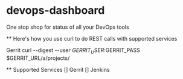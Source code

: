 devops-dashboard
================

One stop shop for status of all your DevOps tools

** Here's how you use curl to do REST calls with supported services

Gerrit
curl --digest --user $GERRIT_USER:$GERRIT_PASS  $GERRIT_URL/a/projects/


** Supported Services
[] Gerrit
[] Jenkins


